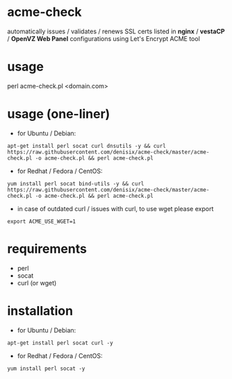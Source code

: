 # acme-check
automatically issues / validates / renews SSL certs listed in **nginx** / **vestaCP** / **OpenVZ Web Panel** configurations using Let's Encrypt ACME tool

# usage
perl acme-check.pl <domain.com>

# usage (one-liner)
* for Ubuntu / Debian:

```apt-get install perl socat curl dnsutils -y && curl https://raw.githubusercontent.com/denisix/acme-check/master/acme-check.pl -o acme-check.pl && perl acme-check.pl```

* for Redhat / Fedora / CentOS:

```yum install perl socat bind-utils -y && curl https://raw.githubusercontent.com/denisix/acme-check/master/acme-check.pl -o acme-check.pl && perl acme-check.pl```

* in case of outdated curl / issues with curl, to use wget please export

```export ACME_USE_WGET=1```

# requirements
* perl
* socat
* curl (or wget)

# installation
* for Ubuntu / Debian:

 ```apt-get install perl socat curl -y```
 
* for Redhat / Fedora / CentOS:

```yum install perl socat -y```
